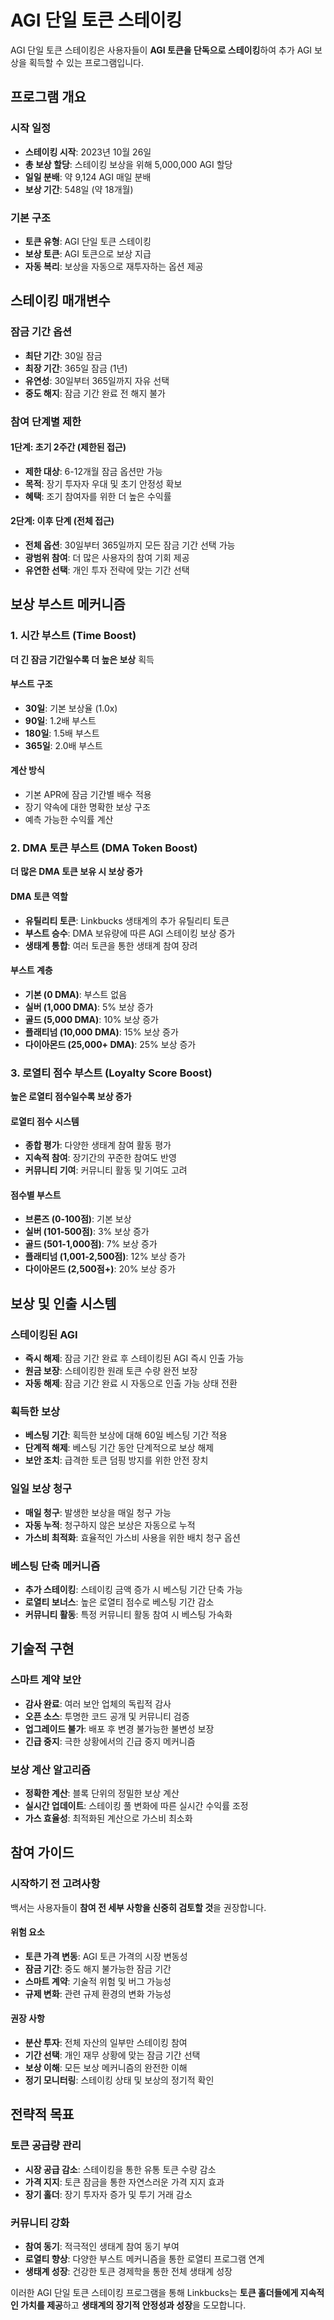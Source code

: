 # AGI 단일 토큰 스테이킹

AGI 단일 토큰 스테이킹은 사용자들이 **AGI 토큰을 단독으로 스테이킹**하여 추가 AGI 보상을 획득할 수 있는 프로그램입니다.

## 프로그램 개요

### 시작 일정
- **스테이킹 시작**: 2023년 10월 26일
- **총 보상 할당**: 스테이킹 보상을 위해 5,000,000 AGI 할당
- **일일 분배**: 약 9,124 AGI 매일 분배
- **보상 기간**: 548일 (약 18개월)

### 기본 구조
- **토큰 유형**: AGI 단일 토큰 스테이킹
- **보상 토큰**: AGI 토큰으로 보상 지급
- **자동 복리**: 보상을 자동으로 재투자하는 옵션 제공

## 스테이킹 매개변수

### 잠금 기간 옵션
- **최단 기간**: 30일 잠금
- **최장 기간**: 365일 잠금 (1년)
- **유연성**: 30일부터 365일까지 자유 선택
- **중도 해지**: 잠금 기간 완료 전 해지 불가

### 참여 단계별 제한

#### 1단계: 초기 2주간 (제한된 접근)
- **제한 대상**: 6-12개월 잠금 옵션만 가능
- **목적**: 장기 투자자 우대 및 초기 안정성 확보
- **혜택**: 조기 참여자를 위한 더 높은 수익률

#### 2단계: 이후 단계 (전체 접근)
- **전체 옵션**: 30일부터 365일까지 모든 잠금 기간 선택 가능
- **광범위 참여**: 더 많은 사용자의 참여 기회 제공
- **유연한 선택**: 개인 투자 전략에 맞는 기간 선택

## 보상 부스트 메커니즘

### 1. 시간 부스트 (Time Boost)
**더 긴 잠금 기간일수록 더 높은 보상** 획득

#### 부스트 구조
- **30일**: 기본 보상율 (1.0x)
- **90일**: 1.2배 부스트
- **180일**: 1.5배 부스트
- **365일**: 2.0배 부스트

#### 계산 방식
- 기본 APR에 잠금 기간별 배수 적용
- 장기 약속에 대한 명확한 보상 구조
- 예측 가능한 수익률 계산

### 2. DMA 토큰 부스트 (DMA Token Boost)
**더 많은 DMA 토큰 보유 시 보상 증가**

#### DMA 토큰 역할
- **유틸리티 토큰**: Linkbucks 생태계의 추가 유틸리티 토큰
- **부스트 승수**: DMA 보유량에 따른 AGI 스테이킹 보상 증가
- **생태계 통합**: 여러 토큰을 통한 생태계 참여 장려

#### 부스트 계층
- **기본 (0 DMA)**: 부스트 없음
- **실버 (1,000 DMA)**: 5% 보상 증가
- **골드 (5,000 DMA)**: 10% 보상 증가
- **플래티넘 (10,000 DMA)**: 15% 보상 증가
- **다이아몬드 (25,000+ DMA)**: 25% 보상 증가

### 3. 로열티 점수 부스트 (Loyalty Score Boost)
**높은 로열티 점수일수록 보상 증가**

#### 로열티 점수 시스템
- **종합 평가**: 다양한 생태계 참여 활동 평가
- **지속적 참여**: 장기간의 꾸준한 참여도 반영
- **커뮤니티 기여**: 커뮤니티 활동 및 기여도 고려

#### 점수별 부스트
- **브론즈 (0-100점)**: 기본 보상
- **실버 (101-500점)**: 3% 보상 증가
- **골드 (501-1,000점)**: 7% 보상 증가
- **플래티넘 (1,001-2,500점)**: 12% 보상 증가
- **다이아몬드 (2,500점+)**: 20% 보상 증가

## 보상 및 인출 시스템

### 스테이킹된 AGI
- **즉시 해제**: 잠금 기간 완료 후 스테이킹된 AGI 즉시 인출 가능
- **원금 보장**: 스테이킹한 원래 토큰 수량 완전 보장
- **자동 해제**: 잠금 기간 완료 시 자동으로 인출 가능 상태 전환

### 획득한 보상
- **베스팅 기간**: 획득한 보상에 대해 60일 베스팅 기간 적용
- **단계적 해제**: 베스팅 기간 동안 단계적으로 보상 해제
- **보안 조치**: 급격한 토큰 덤핑 방지를 위한 안전 장치

### 일일 보상 청구
- **매일 청구**: 발생한 보상을 매일 청구 가능
- **자동 누적**: 청구하지 않은 보상은 자동으로 누적
- **가스비 최적화**: 효율적인 가스비 사용을 위한 배치 청구 옵션

### 베스팅 단축 메커니즘
- **추가 스테이킹**: 스테이킹 금액 증가 시 베스팅 기간 단축 가능
- **로열티 보너스**: 높은 로열티 점수로 베스팅 기간 감소
- **커뮤니티 활동**: 특정 커뮤니티 활동 참여 시 베스팅 가속화

## 기술적 구현

### 스마트 계약 보안
- **감사 완료**: 여러 보안 업체의 독립적 감사
- **오픈 소스**: 투명한 코드 공개 및 커뮤니티 검증
- **업그레이드 불가**: 배포 후 변경 불가능한 불변성 보장
- **긴급 중지**: 극한 상황에서의 긴급 중지 메커니즘

### 보상 계산 알고리즘
- **정확한 계산**: 블록 단위의 정밀한 보상 계산
- **실시간 업데이트**: 스테이킹 풀 변화에 따른 실시간 수익률 조정
- **가스 효율성**: 최적화된 계산으로 가스비 최소화

## 참여 가이드

### 시작하기 전 고려사항
백서는 사용자들이 **참여 전 세부 사항을 신중히 검토할 것**을 권장합니다.

#### 위험 요소
- **토큰 가격 변동**: AGI 토큰 가격의 시장 변동성
- **잠금 기간**: 중도 해지 불가능한 잠금 기간
- **스마트 계약**: 기술적 위험 및 버그 가능성
- **규제 변화**: 관련 규제 환경의 변화 가능성

#### 권장 사항
- **분산 투자**: 전체 자산의 일부만 스테이킹 참여
- **기간 선택**: 개인 재무 상황에 맞는 잠금 기간 선택
- **보상 이해**: 모든 보상 메커니즘의 완전한 이해
- **정기 모니터링**: 스테이킹 상태 및 보상의 정기적 확인

## 전략적 목표

### 토큰 공급량 관리
- **시장 공급 감소**: 스테이킹을 통한 유통 토큰 수량 감소
- **가격 지지**: 토큰 잠금을 통한 자연스러운 가격 지지 효과
- **장기 홀더**: 장기 투자자 증가 및 투기 거래 감소

### 커뮤니티 강화
- **참여 동기**: 적극적인 생태계 참여 동기 부여
- **로열티 향상**: 다양한 부스트 메커니즘을 통한 로열티 프로그램 연계
- **생태계 성장**: 건강한 토큰 경제학을 통한 전체 생태계 성장

이러한 AGI 단일 토큰 스테이킹 프로그램을 통해 Linkbucks는 **토큰 홀더들에게 지속적인 가치를 제공**하고 **생태계의 장기적 안정성과 성장**을 도모합니다.